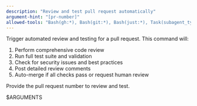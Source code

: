 ```yaml
---
description: "Review and test pull request automatically"
argument-hint: "[pr-number]"
allowed-tools: "Bash(gh:*), Bash(git:*), Bash(just:*), Task(subagent_type:review-agent)"
---
```

Trigger automated review and testing for a pull request. This command will:

1. Perform comprehensive code review
2. Run full test suite and validation
3. Check for security issues and best practices
4. Post detailed review comments
5. Auto-merge if all checks pass or request human review

Provide the pull request number to review and test.

$ARGUMENTS
